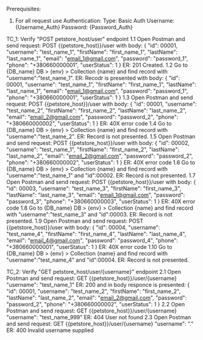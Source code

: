 Prerequisites:
1. For all request use Authentication:
Type: Basic Auth
Username: {Username_Auth}
Password: {Password_Auth}

TC_1: Verify "POST petstore_host/user" endpoint 
1.1 Open Postman and send request:
    POST {{petstore_host}}/user 
with body:
{
  "id": 00001,
  "username": "test_name_1",
  "firstName": "first_name_1",
  "lastName": "last_name_1",
  "email": "email_1@gmail.com",
  "password": "password_1",
  "phone": "+380660000001",
  "userStatus": 1
}
ER: 201 Created. 
1.2 Go to {DB_name} DB > {env} > Collection {name} and find record with "username":"test_name_1".
ER: Recodr is presented with body:
{
  "id": 00001,
  "username": "test_name_1",
  "firstName": "first_name_1",
  "lastName": "last_name_1",
  "email": "email_1@gmail.com",
  "password": "password_1",
  "phone": "+380660000001",
  "userStatus": 1
}
1.3 Open Postman and send request:
    POST {{petstore_host}}/user 
with body:
{
  "id": 00001,
  "username": "test_name_2",
  "firstName": "first_name_2",
  "lastName": "last_name_2",
  "email": "email_2@gmail.com",
  "password": "password_2",
  "phone": "+380660000002",
  "userStatus": 1
}
ER: 40X error code
1.4 Go to {DB_name} DB > {env} > Collection {name} and find record with "username":"test_name_2".
ER: Record is not presented.
1.5 Open Postman and send request:
    POST {{petstore_host}}/user 
with body:
{
  "id": 00002,
  "username": "test_name_1",
  "firstName": "first_name_2",
  "lastName": "last_name_2",
  "email": "email_2@gmail.com",
  "password": "password_2",
  "phone": "+380660000002",
  "userStatus": 1
}
ER: 40X error code
1.6 Go to {DB_name} DB > {env} > Collection {name} and find record with "username":"test_name_1" and "id":00002.
ER: Record is not presented.
1.7 Open Postman and send request:
    POST {{petstore_host}}/user 
with body:
{
  "id": 00003,
  "username": "test_name_3",
  "firstName": "first_name_3",
  "lastName": "last_name_3",
  "email": "email_1@gmail.com",
  "password": "password_3",
  "phone": "+380660000003",
  "userStatus": 1
}
ER: 40X error code
1.8 Go to {DB_name} DB > {env} > Collection {name} and find record with "username":"test_name_3" and "id":00003.
ER: Record is not presented.
1.9 Open Postman and send request:
    POST {{petstore_host}}/user 
with body:
{
  "id": 00004,
  "username": "test_name_4",
  "firstName": "first_name_4",
  "lastName": "last_name_4",
  "email": "email_4@gmail.com",
  "password": "password_4",
  "phone": "+380660000001",
  "userStatus": 1
}
ER: 40X error code
1.10 Go to {DB_name} DB > {env} > Collection {name} and find record with "username":"test_name_4" and "id":00004.
ER: Record is not presented.


TC_2: Verify "GET petstore_host/user/{username}" endpoint 
2.1 Open Postman and send request:
    GET {{petstore_host}}/user/{username}
 "username": "test_name_1"
ER: 200 and in body responce is presented: 
{
  "id": 00001,
  "username": "test_name_2",
  "firstName": "first_name_2",
  "lastName": "last_name_2",
  "email": "email_2@gmail.com",
  "password": "password_2",
  "phone": "+380660000002",
  "userStatus": 1
}
2.2 Open Postman and send request:
    GET {{petstore_host}}/user/{username}
 "username": "test_name_999"
ER: 404 User not found
2.3 Open Postman and send request:
    GET {{petstore_host}}/user/{username}
 "username": "."
ER: 400 Invalid username supplied
